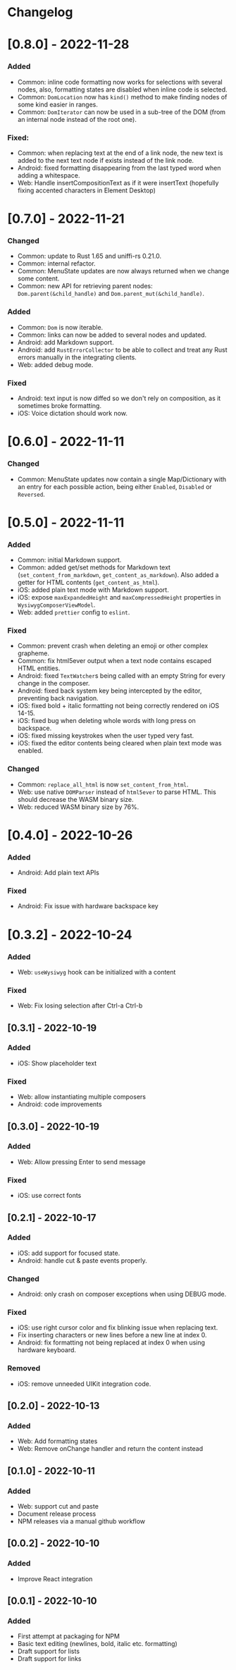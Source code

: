 # Changelog

# [0.8.0] - 2022-11-28

### Added
* Common: inline code formatting now works for selections with several nodes, also, formatting states are disabled when inline code is selected.
* Common: `DomLocation` now has `kind()` method to make finding nodes of some kind easier in ranges.
* Common: `DomIterator` can now be used in a sub-tree of the DOM (from an internal node instead of the root one).

### Fixed:

* Common: when replacing text at the end of a link node, the new text is added to the next text node if exists instead of the link node.
* Android: fixed formatting disappearing from the last typed word when adding a whitespace.
* Web: Handle insertCompositionText as if it were insertText (hopefully fixing accented characters in Element Desktop)

# [0.7.0] - 2022-11-21

### Changed

* Common: update to Rust 1.65 and uniffi-rs 0.21.0.
* Common: internal refactor.
* Common: MenuState updates are now always returned when we change some content.
* Common: new API for retrieving parent nodes: `Dom.parent(&child_handle)` and `Dom.parent_mut(&child_handle)`.

### Added

* Common: `Dom` is now iterable.
* Common: links can now be added to several nodes and updated.
* Android: add Markdown support.
* Android: add `RustErrorCollector` to be able to collect and treat any Rust errors manually in the integrating clients.
* Web: added debug mode.

### Fixed

* Android: text input is now diffed so we don't rely on composition, as it sometimes broke formatting.
* iOS: Voice dictation should work now.

# [0.6.0] - 2022-11-11

### Changed

* Common: MenuState updates now contain a single Map/Dictionary with an entry for each possible action, being either `Enabled`, `Disabled` or `Reversed`.

# [0.5.0] - 2022-11-11

### Added

* Common: initial Markdown support.
* Common: added get/set methods for Markdown text (`set_content_from_markdown`, `get_content_as_markdown`). Also added a getter for HTML contents (`get_content_as_html`).
* iOS: added plain text mode with Markdown support.
* iOS: expose `maxExpandedHeight` and `maxCompressedHeight` properties in `WysiwygComposerViewModel`.
* Web: added `prettier` config to `eslint`.

### Fixed

* Common: prevent crash when deleting an emoji or other complex grapheme.
* Common: fix html5ever output when a text node contains escaped HTML entities.
* Android: fixed `TextWatcher`s being called with an empty String for every change in the composer.
* Android: fixed back system key being intercepted by the editor, preventing back navigation.
* iOS: fixed bold + italic formatting not being correctly rendered on iOS 14-15.
* iOS: fixed bug when deleting whole words with long press on backspace.
* iOS: fixed missing keystrokes when the user typed very fast.
* iOS: fixed the editor contents being cleared when plain text mode was enabled.

### Changed

* Common: `replace_all_html` is now `set_content_from_html`.
* Web: use native `DOMParser` instead of `html5ever` to parse HTML. This should decrease the WASM binary size.
* Web: reduced WASM binary size by 76%.

# [0.4.0] - 2022-10-26

### Added

-   Android: Add plain text APIs

### Fixed

-   Android: Fix issue with hardware backspace key

# [0.3.2] - 2022-10-24

### Added

-   Web: `useWysiwyg` hook can be initialized with a content

### Fixed

-   Web: Fix losing selection after Ctrl-a Ctrl-b

## [0.3.1] - 2022-10-19

### Added

-   iOS: Show placeholder text

### Fixed

-   Web: allow instantiating multiple composers
-   Android: code improvements

## [0.3.0] - 2022-10-19

### Added

-   Web: Allow pressing Enter to send message

### Fixed

-   iOS: use correct fonts

## [0.2.1] - 2022-10-17

### Added

-   iOS: add support for focused state.
-   Android: handle cut & paste events properly.

### Changed

-   Android: only crash on composer exceptions when using DEBUG mode.

### Fixed

-   iOS: use right cursor color and fix blinking issue when replacing text.
-   Fix inserting characters or new lines before a new line at index 0.
-   Android: fix formatting not being replaced at index 0 when using hardware
    keyboard.

### Removed

-   iOS: remove unneeded UIKit integration code.

## [0.2.0] - 2022-10-13

### Added

-   Web: Add formatting states
-   Web: Remove onChange handler and return the content instead

## [0.1.0] - 2022-10-11

### Added

-   Web: support cut and paste
-   Document release process
-   NPM releases via a manual github workflow

## [0.0.2] - 2022-10-10

### Added

-   Improve React integration

## [0.0.1] - 2022-10-10

### Added

-   First attempt at packaging for NPM
-   Basic text editing (newlines, bold, italic etc. formatting)
-   Draft support for lists
-   Draft support for links
